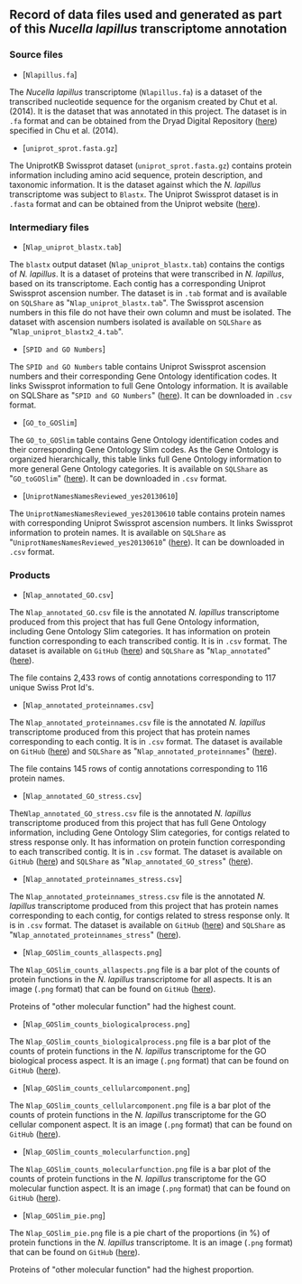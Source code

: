 ## Record of data files used and generated as part of this *Nucella lapillus* transcriptome annotation

### Source files

- [`Nlapillus.fa`]

The *Nucella lapillus* transcriptome (`Nlapillus.fa`) is a dataset of the transcribed nucleotide sequence for the organism created by Chut et al. (2014). It is the dataset that was annotated in this project. The dataset is in `.fa` format and can be obtained from the Dryad Digital Repository ([here](http://dx.doi.org/10.5061/dryad.610dd)) specified in Chu et al. (2014).

- [`uniprot_sprot.fasta.gz`]

The UniprotKB Swissprot dataset (`uniprot_sprot.fasta.gz`) contains protein information including amino acid sequence, protein description, and taxonomic information. It is the dataset against which the *N. lapillus* transcriptome was subject to `Blastx`. The Uniprot Swissprot dataset is in `.fasta` format and can be obtained from the Uniprot website ([here](http://www.uniprot.org/downloads)).

### Intermediary files

- [`Nlap_uniprot_blastx.tab`]

The `blastx` output dataset (`Nlap_uniprot_blastx.tab`) contains the contigs of *N. lapillus*. It is a dataset of proteins that were transcribed in *N. lapillus*, based on its transcriptome. Each contig has a corresponding Uniprot Swissprot ascension number. The dataset is in `.tab` format and is available on `SQLShare` as "`Nlap_uniprot_blastx.tab`". The Swissprot ascension numbers in this file do not have their own column and must be isolated. The dataset with ascension numbers isolated is available on `SQLShare` as "`Nlap_uniprot_blastx2_4.tab`".

- [`SPID and GO Numbers`]

The `SPID and GO Numbers` table contains Uniprot Swissprot ascension numbers and their corresponding Gene Ontology identification codes. It links Swissprot information to full Gene Ontology information. It is available on SQLShare as "`SPID and GO Numbers`" ([here](https://sqlshare.escience.washington.edu/sqlshare/#s=query/sr320@washington.edu/SPID_and_GO_Numbers)). It can be downloaded in `.csv` format.

- [`GO_to_GOSlim`]

The `GO_to_GOSlim` table contains Gene Ontology identification codes and their corresponding Gene Ontology Slim codes. As the Gene Ontology is organized hierarchically, this table links full Gene Ontology information to more general Gene Ontology categories. It is available on `SQLShare` as "`GO_toGOSlim`" ([here](https://sqlshare.escience.washington.edu/sqlshare/#s=query/sr320%40washington.edu/GO_to_GOslim)). It can be downloaded in `.csv` format.

- [`UniprotNamesNamesReviewed_yes20130610`]

The `UniprotNamesNamesReviewed_yes20130610` table contains protein names with corresponding Uniprot Swissprot ascension numbers. It links Swissprot information to protein names. It is available on `SQLShare` as "`UniprotNamesNamesReviewed_yes20130610`" ([here](https://sqlshare.escience.washington.edu/sqlshare/#s=query/wking2%40washington.edu/UniprotProtNamesReviewed_yes20130610_immune)). It can be downloaded in `.csv` format. 

### Products

- [`Nlap_annotated_GO.csv`]

The `Nlap_annotated_GO.csv` file is the annotated *N. lapillus* transcriptome produced from this project that has full Gene Ontology information, including Gene Ontology Slim categories. It has information on protein function corresponding to each transcribed contig. It is in `.csv` format. The dataset is available on `GitHub` ([here](https://github.com/willking2/fish546_W15/tree/master/nlap-ano/products)) and `SQLShare` as "`Nlap_annotated`" ([here](https://sqlshare.escience.washington.edu/sqlshare/#s=query/wking2%40washington.edu/Nlap_annotated)).

The file contains 2,433 rows of contig annotations corresponding to 117 unique Swiss Prot Id's.  


- [`Nlap_annotated_proteinnames.csv`]

The `Nlap_annotated_proteinnames.csv` file is the annotated *N. lapillus* transcriptome produced from this project that has protein names corresponding to each contig. It is in `.csv` format. The dataset is available on `GitHub` ([here](https://github.com/willking2/fish546_W15/tree/master/nlap-ano/products)) and `SQLShare` as "`Nlap_annotated_proteinnames`" ([here](https://sqlshare.escience.washington.edu/sqlshare/#s=query/wking2%40washington.edu/Nlap_annotated_proteinnames)).

The file contains 145 rows of contig annotations corresponding to 116 protein names. 

- [`Nlap_annotated_GO_stress.csv`]

The`Nlap_annotated_GO_stress.csv` file is the annotated *N. lapillus* transcriptome produced from this project that has full Gene Ontology information, including Gene Ontology Slim categories, for contigs related to stress response only. It has information on protein function corresponding to each transcribed contig. It is in `.csv` format. The dataset is available on `GitHub` ([here](https://github.com/willking2/fish546_W15/tree/master/nlap-ano/products)) and `SQLShare` as "`Nlap_annotated_GO_stress`" ([here](https://sqlshare.escience.washington.edu/sqlshare/#s=query/wking2%40washington.edu/Nlap_annotated_GO_stress.csv)).  

- [`Nlap_annotated_proteinnames_stress.csv`]

The `Nlap_annotated_proteinnames_stress.csv` file is the annotated *N. lapillus* transcriptome produced from this project that has protein names corresponding to each contig, for contigs related to stress response only. It is in `.csv` format. The dataset is available on `GitHub` ([here](https://github.com/willking2/fish546_W15/tree/master/nlap-ano/products)) and `SQLShare` as "`Nlap_annotated_proteinnames_stress`" ([here](https://sqlshare.escience.washington.edu/sqlshare/#s=query/wking2%40washington.edu/Nlap_annotated_proteinnames_stress)).

- [`Nlap_GOSlim_counts_allaspects.png`]

The `Nlap_GOSlim_counts_allaspects.png` file is a bar plot of the counts of protein functions in the *N. lapillus* transcriptome for all aspects. It is an image (`.png` format) that can be found on `GitHub` ([here](https://github.com/willking2/fish546_W15/blob/master/nlap-ano/products/Nlap_GOSlim_counts_allaspects.png)).

Proteins of "other molecular function" had the highest count.

- [`Nlap_GOSlim_counts_biologicalprocess.png`]

The `Nlap_GOSlim_counts_biologicalprocess.png` file is a bar plot of the counts of protein functions in the *N. lapillus* transcriptome for the GO biological process aspect. It is an image (`.png` format) that can be found on `GitHub` ([here](https://github.com/willking2/fish546_W15/blob/master/nlap-ano/products/Nlap_GOSlim_counts_biologicalprocess.png)).

- [`Nlap_GOSlim_counts_cellularcomponent.png`]
 
The `Nlap_GOSlim_counts_cellularcomponent.png` file is a bar plot of the counts of protein functions in the *N. lapillus* transcriptome for the GO cellular component aspect. It is an image (`.png` format) that can be found on `GitHub` ([here](https://github.com/willking2/fish546_W15/blob/master/nlap-ano/products/Nlap_GOSlim_counts_cellularcomponent.png)).

- [`Nlap_GOSlim_counts_molecularfunction.png`]

The `Nlap_GOSlim_counts_molecularfunction.png` file is a bar plot of the counts of protein functions in the *N. lapillus* transcriptome for the GO molecular function aspect. It is an image (`.png` format) that can be found on `GitHub` ([here](https://github.com/willking2/fish546_W15/blob/master/nlap-ano/products/Nlap_GOSlim_counts_molecularfunction.png)).

- [`Nlap_GOSlim_pie.png`]

The `Nlap_GOSlim_pie.png` file is a pie chart of the proportions (in %) of protein functions in the *N. lapillus* transcriptome. It is an image (`.png` format) that can be found on `GitHub` ([here](https://github.com/willking2/fish546_W15/blob/master/nlap-ano/products/Nlap_GOSlim_pie.png)).

Proteins of "other molecular function" had the highest proportion. 
